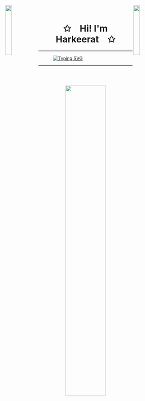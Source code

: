 <img align="left" src="https://github.com/eKeiran/eKeiran/assets/34791715/94d267a3-ec97-428d-976a-edd7dd855b63" width="20%" style="display:inline;">
<img align="right" src="https://github.com/eKeiran/eKeiran/assets/34791715/e22f20f5-a433-40e7-a801-c2436158186d" width="20%" style="display:inline;">
<br>

<p align="center">
    <h1 align="center">✩&emsp;Hi! I'm Harkeerat&emsp;✩</h1>
</p>

<p align="center">
    <hr> &emsp;&emsp;&emsp;
   <a href="https://git.io/typing-svg"><img src="https://readme-typing-svg.herokuapp.com?font=Fira+Code&duration=1000&pause=600&color=C135F7&center=true&vCenter=true&multiline=true&width=507&height=121&lines=I'm+a+full+stack+developer+%F0%9F%92%BB;an+amateur+Astronomer+%F0%9F%94%AD%E2%9C%A8;and+a+curious+explorer+%F0%9F%97%BA%EF%B8%8F;of+the+digital+and+celestial+realms." alt="Typing SVG" /></a><hr>
</p>
<br>
<br>
<p align="center">
 <!-- <a href="https://github.com/eKeiran"><img width="50%" src="https://github-readme-stats.vercel.app/api?username=eKeiran&theme=material-palenight&show_icons=true"> -->
    <a href="https://github.com/eKeiran"><img width="50%" src="https://github-readme-stats.vercel.app/api/top-langs/?username=eKeiran&theme=material-palenight&hide=html&layout=compact&langs_count=5&bg_color=101010&hide_title=true"></a>
</p>
